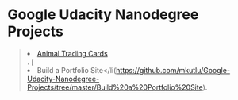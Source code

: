 # Google Udacity Nanodegree Projects
> [<li>Animal Trading Cards</li>](https://github.com/mkutlu/Google-Udacity-Nanodegree-Projects/tree/master/Animal%20Trading%20Cards).
> [<li>Build a Portfolio Site</li(https://github.com/mkutlu/Google-Udacity-Nanodegree-Projects/tree/master/Build%20a%20Portfolio%20Site).

